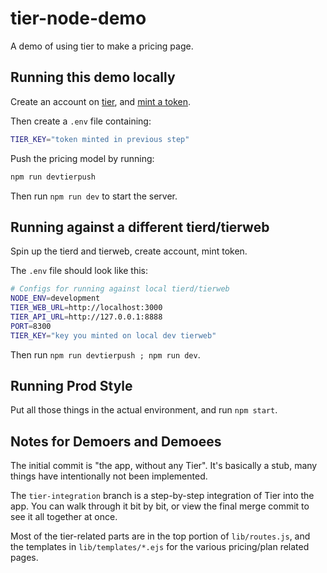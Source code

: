 # tier-node-demo

A demo of using tier to make a pricing page.

## Running this demo locally

Create an account on [tier](https://tier-run.herokuapp.com), and
[mint a
token](https://tier-run.herokuapp.com/app/account/tokens).

Then create a `.env` file containing:

```sh
TIER_KEY="token minted in previous step"
```

Push the pricing model by running:

```sh
npm run devtierpush
```

Then run `npm run dev` to start the server.

## Running against a different tierd/tierweb

Spin up the tierd and tierweb, create account, mint token.

The `.env` file should look like this:

```sh
# Configs for running against local tierd/tierweb
NODE_ENV=development
TIER_WEB_URL=http://localhost:3000
TIER_API_URL=http://127.0.0.1:8888
PORT=8300
TIER_KEY="key you minted on local dev tierweb"
```

Then run `npm run devtierpush ; npm run dev`.

## Running Prod Style

Put all those things in the actual environment, and run `npm
start`.

## Notes for Demoers and Demoees

The initial commit is "the app, without any Tier".  It's
basically a stub, many things have intentionally not been
implemented.

The `tier-integration` branch is a step-by-step integration of
Tier into the app.  You can walk through it bit by bit, or view
the final merge commit to see it all together at once.

Most of the tier-related parts are in the top portion of
`lib/routes.js`, and the templates in `lib/templates/*.ejs` for
the various pricing/plan related pages.
